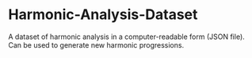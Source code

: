 # Harmonic-Analysis-Dataset
A dataset of harmonic analysis in a computer-readable form (JSON file). Can be used to generate new harmonic progressions.
